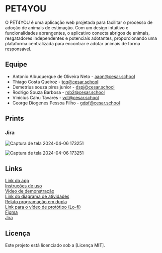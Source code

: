 # PET4YOU
O PET4YOU é uma aplicação web projetada para facilitar o processo de adoção de animais de estimação. Com um design intuitivo e funcionalidades abrangentes, o aplicativo conecta abrigos de animais, resgatadores independentes e potenciais adotantes, proporcionando uma plataforma centralizada para encontrar e adotar animais de forma responsável.

##   Equipe
- Antonio Albuquerque de Oliveira Neto - aaon@cesar.school
- Thiago Costa Queiroz - tcq@cesar.school
- Demetrius souza pires junior - dspj@cesar.school
- Rodrigo Souza Barbosa - rsb2@cesar.school
- Vinicius Cahu Tavares - vct@cesar.school
- George Diogenes Pessoa Filho - gdpf@cesar.school

## Prints
### Jira
![Captura de tela 2024-04-06 173251](https://github.com/antonioz2022/ProjetoPET4YOU/assets/114232542/8920cf66-6b75-4ad0-8caa-eb2e49f05066)


![Captura de tela 2024-04-06 173251](https://github.com/antonioz2022/ProjetoPET4YOU/assets/114232542/8a45dea9-9807-4651-8a22-9e459c1b76a1)


## Links
[Link do app](https://pet4you.azurewebsites.net/)
</br>
[Instruções de uso](https://docs.google.com/document/d/1ybGNQyFeuDRKDxlOfUbdjYDhnYqXxlAIQ2FQG86XLTk/edit?usp=sharing)
</br>
[Video de demonstração](https://drive.google.com/file/d/1PR5_CsYrUPOs4ukKe2cEopajiwqqb-uJ/view?usp=sharing)
</br>
[Link do diagrama de atividades](https://lucid.app/lucidchart/94771115-53b6-4b48-841a-65e3ff16f60f/edit?view_items=R.Ifl6GEqOGg&invitationId=inv_05d3397d-9710-4485-a41a-f790c3bd1c31)
</br>
[Relato programação em dupla](https://docs.google.com/document/d/1KHpFzLb8t2601TdZfsfJMH6GydaTPVuZl1ep9edle9E/edit?usp=sharing)
</br>
[Link para o vídeo de protótipo (Lo-fi)](https://drive.google.com/drive/u/1/folders/1WEpMOpL3696-ZcH1n73YvEpLO-fvMPJ7)
</br>
[Figma](https://www.figma.com/file/6fQ0l0kcamxhkVwwXCmDXM/PROT%C3%92TIPO?type=design&node-id=0-1&mode=design&t=RlXBIyNH6rh93kpj-0)
</br>
[Jira](https://cesar-vct.atlassian.net/jira/software/projects/FD/boards/4)


## Licença

Este projeto está licenciado sob a [Licença MIT].




